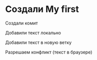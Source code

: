 # Создали My first

Создали комит

Добавили текст локально

Добавили текст в новую ветку 

Разрешаем конфликт (текст в браузере) 
